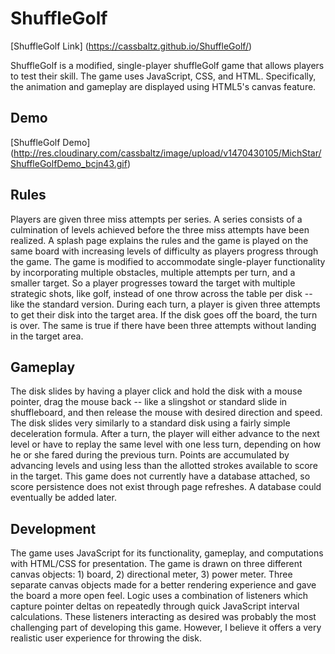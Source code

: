 # ShuffleGolf

[ShuffleGolf Link] (https://cassbaltz.github.io/ShuffleGolf/)

ShuffleGolf is a modified, single-player shuffleGolf game that allows players to test their skill. The game uses JavaScript, CSS, and HTML. Specifically, the animation and gameplay are displayed using HTML5's canvas feature.

## Demo

[ShuffleGolf Demo] (http://res.cloudinary.com/cassbaltz/image/upload/v1470430105/MichStar/ShuffleGolfDemo_bcjn43.gif)

## Rules

Players are given three miss attempts per series. A series consists of a culmination of levels achieved before the three miss attempts have been realized. A splash page explains the rules and the game is played on the same board with increasing levels of difficulty as players progress through the game. The game is modified to accommodate single-player functionality by incorporating multiple obstacles, multiple attempts per turn, and a smaller target. So a player progresses toward the target with multiple strategic shots, like golf, instead of one throw across the table per disk -- like the standard version. During each turn, a player is given three attempts to get their disk into the target area. If the disk goes off the board, the turn is over. The same is true if there have been three attempts without landing in the target area.

## Gameplay

The disk slides by having a player click and hold the disk with a mouse pointer, drag the mouse back -- like a slingshot or standard slide in shuffleboard, and then release the mouse with desired direction and speed. The disk slides very similarly to a standard disk using a fairly simple deceleration formula. After a turn, the player will either advance to the next level or have to replay the same level with one less turn, depending on how he or she fared during the previous turn. Points are accumulated by advancing levels and using less than the allotted strokes available to score in the target. This game does not currently have a database attached, so score persistence does not exist through page refreshes. A database could eventually be added later.

## Development

The game uses JavaScript for its functionality, gameplay, and computations with HTML/CSS for presentation. The game is drawn on three different canvas objects: 1) board, 2) directional meter, 3) power meter. Three separate canvas objects made for a better rendering experience and gave the board a more open feel. Logic uses a combination of listeners which capture pointer deltas on repeatedly through quick JavaScript interval calculations. These listeners interacting as desired was probably the most challenging part of developing this game. However, I believe it offers a very realistic user experience for throwing the disk.
